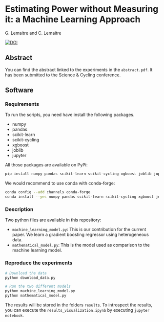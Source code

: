 # Estimating Power without Measuring it: a Machine Learning Approach

G. Lemaitre and C. Lemaitre

[![DOI](https://zenodo.org/badge/DOI/10.5281/zenodo.1202440.svg)](https://doi.org/10.5281/zenodo.1202440)

## Abstract

You can find the abstract linked to the experiments in the `abstract.pdf`. It
has been submitted to the Science & Cycling conference.

## Software

### Requirements

To run the scripts, you need have install the following packages.

* numpy
* pandas
* scikit-learn
* scikit-cycling
* xgboost
* joblib
* jupyter

All those packages are available on PyPi:

``` bash
pip install numpy pandas scikit-learn scikit-cycling xgboost joblib jupyter
```

We would recommend to use conda with conda-forge:

``` bash
conda config --add channels conda-forge
conda install --yes numpy pandas scikit-learn scikit-cycling xgboost joblib jupyter
```

### Description

Two python files are available in this repository:

* `machine_learning_model.py`: This is our contribution for the current
  paper. We learn a gradient boosting regressor using heterogeneous data.
* `mathematical_model.py`: This is the model used as comparison to the machine
  learning model.

### Reproduce the experiments

``` bash
# Download the data
python download_data.py

# Run the two different models
python machine_learning_model.py
python mathematical_model.py
```

The results will be stored in the folders `results`. To introspect the
results, you can execute the `results_visualization.ipynb` by executing
`jupyter notebook`.
